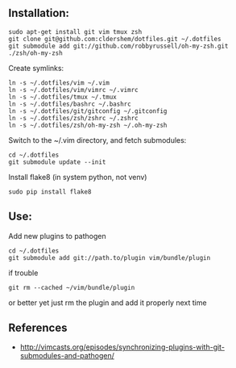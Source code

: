 Installation:
--------------
```
sudo apt-get install git vim tmux zsh
git clone git@github.com:cldershem/dotfiles.git ~/.dotfiles
git submodule add git://github.com/robbyrussell/oh-my-zsh.git ./zsh/oh-my-zsh
```

Create symlinks:
```
ln -s ~/.dotfiles/vim ~/.vim
ln -s ~/.dotfiles/vim/vimrc ~/.vimrc
ln -s ~/.dotfiles/tmux ~/.tmux
ln -s ~/.dotfiles/bashrc ~/.bashrc 
ln -s ~/.dotfiles/git/gitconfig ~/.gitconfig
ln -s ~/.dotfiles/zsh/zshrc ~/.zshrc
ln -s ~/.dotfiles/zsh/oh-my-zsh ~/.oh-my-zsh
```

Switch to the ~/.vim directory, and fetch submodules:
```
cd ~/.dotfiles
git submodule update --init
```

Install flake8
(in system python, not venv)
```
sudo pip install flake8
```

Use:
------
Add new plugins to pathogen
```
cd ~/.dotfiles
git submodule add git://path.to/plugin vim/bundle/plugin
```

if trouble
```
git rm --cached ~/vim/bundle/plugin
```
or better yet just rm the plugin and add it properly next time


References
------------
- http://vimcasts.org/episodes/synchronizing-plugins-with-git-submodules-and-pathogen/

